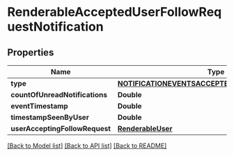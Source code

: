 # RenderableAcceptedUserFollowRequestNotification

## Properties
Name | Type | Description | Notes
------------ | ------------- | ------------- | -------------
**type** | [**NOTIFICATIONEVENTSACCEPTEDUSERFOLLOWREQUEST**](NOTIFICATIONEVENTSACCEPTEDUSERFOLLOWREQUEST.md) |  | 
**countOfUnreadNotifications** | **Double** |  | 
**eventTimestamp** | **Double** |  | 
**timestampSeenByUser** | **Double** |  | [optional] 
**userAcceptingFollowRequest** | [**RenderableUser**](RenderableUser.md) |  | 

[[Back to Model list]](../README.md#documentation-for-models) [[Back to API list]](../README.md#documentation-for-api-endpoints) [[Back to README]](../README.md)


